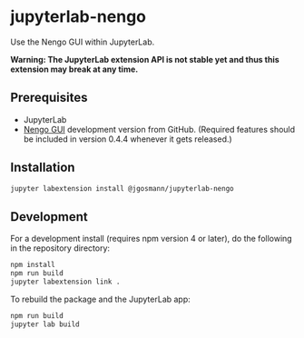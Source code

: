 # jupyterlab-nengo

Use the Nengo GUI within JupyterLab.

**Warning: The JupyterLab extension API is not stable yet and thus this extension
may break at any time.**

## Prerequisites

* JupyterLab
* [Nengo GUI](https://github.com/nengo/nengo-gui) development version from
  GitHub. (Required features should be included in version 0.4.4 whenever it
  gets released.)

## Installation

```bash
jupyter labextension install @jgosmann/jupyterlab-nengo
```

## Development

For a development install (requires npm version 4 or later), do the following
in the repository directory:

```bash
npm install
npm run build
jupyter labextension link .
```

To rebuild the package and the JupyterLab app:

```bash
npm run build
jupyter lab build
```

